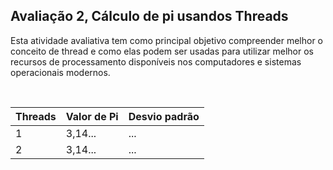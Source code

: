 ## Avaliação 2, Cálculo de pi usandos Threads
Esta atividade avaliativa tem como principal objetivo compreender melhor o conceito de thread e como elas podem ser usadas para utilizar melhor os recursos de processamento disponíveis nos computadores e sistemas operacionais modernos.


<div align="center"><br>
  
  | Threads | Valor de Pi | Desvio padrão |
  |--- |--- |--- |
  | 1 | 3,14... | ... |
  | 2 | 3,14... | ... |
  
</div>
